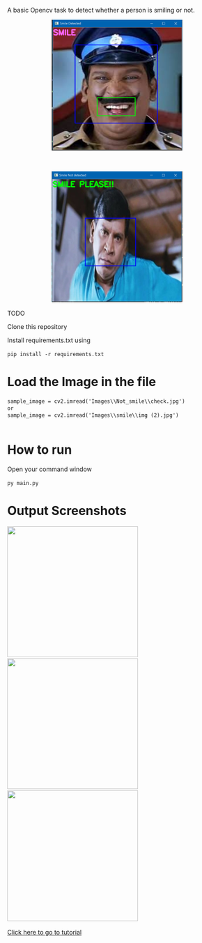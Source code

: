 A basic Opencv task to detect whether a person is smiling or not.
<p align='center'>
<img src='Images\Screenshots\vadivelu_smile.PNG' style="width:300px;height:300px;">
</p>
<br>
<p align='center'>
<img src='Images\Screenshots\vadivelu_not_smile.PNG' style="width:300px;height:300px;">
</p>

<p>
TODO

Clone this repository

Install requirements.txt using 
</p>

``` pip install -r requirements.txt ```


# Load the Image in the file


``` 
sample_image = cv2.imread('Images\\Not_smile\\check.jpg')
or
sample_image = cv2.imread('Images\\smile\\img (2).jpg')
    
```

# How to run

Open your command window

``` py main.py ```

# Output Screenshots 

<img src='Images\Screenshots\o1.PNG' style="width:300px;height:300px;">
<span><img src='Images\Screenshots\o2.PNG' style="width:300px;height:300px;">
<span><img src='Images\Screenshots\o3.PNG' style="width:300px;height:300px;">


<br>

<a href='tutorial.md'>Click here to go to tutorial</a>



